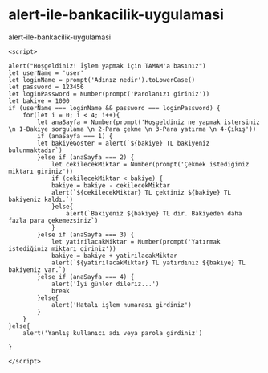 # alert-ile-bankacilik-uygulamasi
alert-ile-bankacilik-uygulamasi


<!DOCTYPE html>
<html lang="en">
<head>
    <meta charset="UTF-8">
    <meta name="viewport" content="width=device-width, initial-scale=1.0">
    <title>Alert ile Banka Uygulaması Ödevi</title>
</head>
<body>
    

    <script>

    alert("Hoşgeldiniz! İşlem yapmak için TAMAM'a basınız")
    let userName = 'user'
    let loginName = prompt('Adınız nedir').toLowerCase()
    let password = 123456
    let loginPassword = Number(prompt('Parolanızı giriniz'))
    let bakiye = 1000
    if (userName === loginName && password === loginPassword) {
        for(let i = 0; i < 4; i++){
            let anaSayfa = Number(prompt('Hoşgeldiniz ne yapmak istersiniz \n 1-Bakiye sorgulama \n 2-Para çekme \n 3-Para yatırma \n 4-Çıkış'))
            if (anaSayfa === 1) {
            let bakiyeGoster = alert(`${bakiye} TL bakiyeniz bulunmaktadır`)
            }else if (anaSayfa === 2) {
                let cekilecekMiktar = Number(prompt('Çekmek istediğiniz miktarı giriniz'))
                if (cekilecekMiktar < bakiye) {
                bakiye = bakiye - cekilecekMiktar
                alert(`${cekilecekMiktar} TL çektiniz ${bakiye} TL bakiyeniz kaldı.`)
                }else{
                    alert(`Bakiyeniz ${bakiye} TL dir. Bakiyeden daha fazla para çekemezsiniz`)
                }
            }else if (anaSayfa === 3) {
                let yatirilacakMiktar = Number(prompt('Yatırmak istediğiniz miktarı giriniz'))
                bakiye = bakiye + yatirilacakMiktar
                alert(`${yatirilacakMiktar} TL yatırdınız ${bakiye} TL bakiyeniz var.`)
            }else if (anaSayfa === 4) {
                alert('İyi günler dileriz...')
                break
            }else{
                alert('Hatalı işlem numarası girdiniz')
            }
        }
    }else{
        alert('Yanlış kullanıcı adı veya parola girdiniz')
            
    }

    </script>
</body>
</html>
